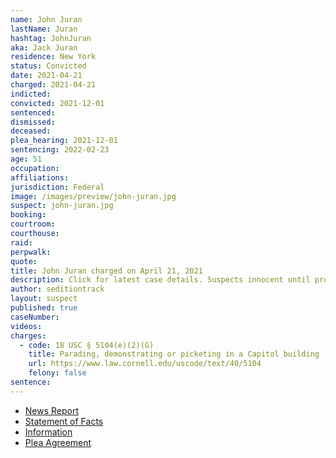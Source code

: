 ```yaml
---
name: John Juran
lastName: Juran
hashtag: JohnJuran
aka: Jack Juran
residence: New York
status: Convicted
date: 2021-04-21
charged: 2021-04-21
indicted:
convicted: 2021-12-01
sentenced:
dismissed:
deceased:
plea_hearing: 2021-12-01
sentencing: 2022-02-23
age: 51
occupation:
affiliations:
jurisdiction: Federal
image: /images/preview/john-juran.jpg
suspect: john-juran.jpg
booking:
courtroom:
courthouse:
raid:
perpwalk:
quote:
title: John Juran charged on April 21, 2021
description: Click for latest case details. Suspects innocent until proven guilty.
author: seditiontrack
layout: suspect
published: true
caseNumber:
videos:
charges:
  - code: 18 USC § 5104(e)(2)(G)
    title: Parading, demonstrating or picketing in a Capitol building
    url: https://www.law.cornell.edu/uscode/text/40/5104
    felony: false
sentence:
---
```


- [News Report](https://lawandcrime.com/u-s-capitol-siege/feds-arrest-new-york-man-seen-wearing-trump-2020-cowboy-hat-during-u-s-capitol-breach/)
- [Statement of Facts](https://www.justice.gov/usao-dc/case-multi-defendant/file/1452921/download)
- [Information](https://www.justice.gov/usao-dc/case-multi-defendant/file/1410416/download)
- [Plea Agreement](https://www.justice.gov/usao-dc/case-multi-defendant/file/1452916/download)
